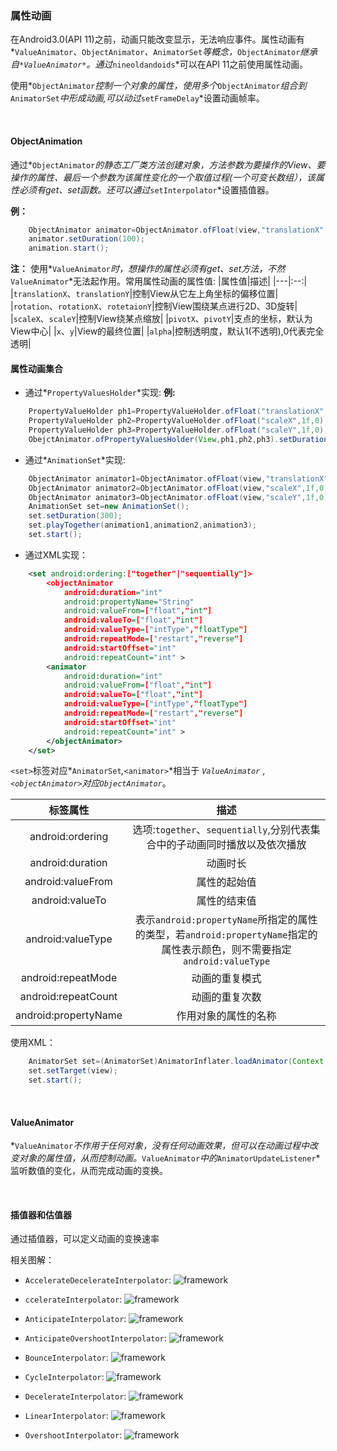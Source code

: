 ### 属性动画

在Android3.0(API 11)之前，动画只能改变显示，无法响应事件。属性动画有*`ValueAnimator`*、*`ObjectAnimator`*、*`AnimatorSet`*等概念，*`ObjectAnimator`*继承自`*ValueAnimator*`。通过*`nineoldandoids`*可以在API 11之前使用属性动画。

使用*`ObjectAnimator`*控制一个对象的属性，使用多个*`ObjectAnimator`*组合到*`AnimatorSet`*中形成动画,可以动过*`setFrameDelay`*设置动画帧率。

<br>

#### ObjectAnimation

通过*`ObjectAnimator`*的静态工厂类方法创建对象，方法参数为要操作的View、要操作的属性、最后一个参数为该属性变化的一个取值过程(一个可变长数组），该属性必须有get、set函数。还可以通过*`setInterpolator`*设置插值器。

**例：**

```java
    ObjectAnimator animator=ObjectAnimator.ofFloat(view,"translationX",300f);
    animator.setDuration(100);
    animation.start();
```

**注：** 使用*`ValueAnimator`*时，想操作的属性必须有get、set方法，不然*`ValueAnimator`*无法起作用。常用属性动画的属性值:
|属性值|描述|
|---|:--:|
|`translationX`、`translationY`|控制View从它左上角坐标的偏移位置|
|`rotation`、`rotationX`、`rotetaionY`|控制View围绕某点进行2D、3D旋转|
|`scaleX`、`scaleY`|控制View绕某点缩放|
|`pivotX`、`pivotY`|支点的坐标，默认为View中心|
|`x`、`y`|View的最终位置|
|`alpha`|控制透明度，默认1(不透明),0代表完全透明|
<br>

#### 属性动画集合

* 通过*`PropertyValuesHolder`*实现:
**例:**

```java
    PropertyValueHolder ph1=PropertyValueHolder.ofFloat("translationX",300f);
    PropertyValueHolder ph2=PropertyValueHolder.ofFloat("scaleX",1f,0);
    PropertyValueHolder ph3=PropertyValueHolder.ofFloat("scaleY",1f,0);
    ObejctAnimator.ofPropertyValuesHolder(View,ph1,ph2,ph3).setDuration(300).start();
```

* 通过*`AnimationSet`*实现:

```java
    ObjectAnimator animator1=ObjectAnimator.ofFloat(view,"translationX",300f);
    ObjectAnimator animator2=ObjectAnimator.ofFloat(view,"scaleX",1f,0);
    ObjectAnimator animator3=ObjectAnimator.ofFloat(view,"scaleY",1f,0);
    AnimationSet set=new AnimationSet();
    set.setDuration(300);
    set.playTogether(animation1,animation2,animation3);
    set.start();
```

* 通过XML实现：
```xml
    <set android:ordering:["together"|"sequentially"]>
        <objectAnimator
            android:duration="int"
            android:propertyName="String"
            android:valueFrom=["float","int"]
            android:valueTo=["float","int"]
            android:valueType=["intType","floatType"]
            android:repeatMode=["restart","reverse"]
            android:startOffset="int"
            android:repeatCount="int" >
        <animator
            android:duration="int"
            android:valueFrom=["float","int"]
            android:valueTo=["float","int"]
            android:valueType=["intType","floatType"]
            android:repeatMode=["restart","reverse"]
            android:startOffset="int"
            android:repeatCount="int" >
        </objectAnimator>
    </set>
```

`<set>`标签对应*`AnimatorSet`*,*`<animator>`*相当于 *`ValueAnimator`* , *`<objectAnimator>`*对应*`ObjectAnimator`*。

|标签属性|描述|
|:---:|:--:|
|android:ordering|选项:`together`、`sequentially`,分别代表集合中的子动画同时播放以及依次播放|
|android:duration|动画时长|
|android:valueFrom|属性的起始值|
|android:valueTo|属性的结束值|
|android:valueType|表示`android:propertyName`所指定的属性的类型，若`android:propertyName`指定的属性表示颜色，则不需要指定`android:valueType`|
|android:repeatMode|动画的重复模式|
|android:repeatCount|动画的重复次数|
|android:propertyName|作用对象的属性的名称|

使用XML：

```java
    AnimatorSet set=(AnimatorSet)AnimatorInflater.loadAnimator(Context,R.anim.animator);
    set.setTarget(view);
    set.start();
```

<br>

#### ValueAnimator

*`ValueAnimator`*不作用于任何对象，没有任何动画效果，但可以在动画过程中改变对象的属性值，从而控制动画。*`ValueAnimator`*中的*`AnimatorUpdateListener`*监听数值的变化，从而完成动画的变换。

<br>

#### 插值器和估值器

通过插值器，可以定义动画的变换速率

相关图解：

* `AccelerateDecelerateInterpolator`:
![framework](../image/AccelerateDecelerateInterpolator.png)

* `ccelerateInterpolator`:
![framework](../image/AccelerateInterpolator.png)

* `AnticipateInterpolator`:
![framework](../image/AnticipateInterpolator.png)

* `AnticipateOvershootInterpolator`:
![framework](../image/AnticipateOvershootInterpolator.png)

* `BounceInterpolator`:
![framework](../image/BounceInterpolator.png)

* `CycleInterpolator`:
![framework](../image/CycleInterpolator.png)

* `DecelerateInterpolator`:
![framework](../image/DecelerateInterpolator.png)

* `LinearInterpolator`:
![framework](../image/LinearInterpolator.png)

* `OvershootInterpolator`:
![framework](../image/OvershootInterpolator.png)